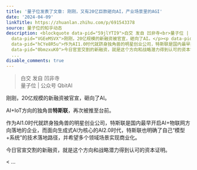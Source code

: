 ```yaml
---
title: '量子位发表了文章: 刚刚，又有20亿巨款砸向AI，产业场景里的AGI'
date: '2024-04-09'
linkTitle: https://zhuanlan.zhihu.com/p/691543378
source: 量子位的知乎动态
description: <blockquote data-pid="59jlYTI9">白交 发自 凹非寺<br>量子位 | 公众号 QbitAI</blockquote><p
  data-pid="VGEeMSVX">刚刚，20亿规模的新融资被官宣，砸向了AI。</p><p data-pid="n0PwsiIe">AI+IoT方向的独角兽<b>特斯联</b>，再次被推至台前。</p><p
  data-pid="hCYe8R5u">作为AI1.0时代就跻身独角兽的明星创业公司，特斯联是国内最早开启AI+物联网方向落地的企业，而面向生成式AI为核心的AI2.0时代，特斯联也明确了自己“模型+系统”的技术落地路径，并希望多个领域场景实现商业化。</p><p
  data-pid="0bmzxuK0">今日官宣交割的新融资，就是这个方向和战略潜力得到认可的资本证明。</p><p class="ztext-empty-paragraph"><
  ...
disable_comments: true
---
```

<blockquote data-pid="59jlYTI9">白交 发自 凹非寺<br>量子位 | 公众号 QbitAI</blockquote><p data-pid="VGEeMSVX">刚刚，20亿规模的新融资被官宣，砸向了AI。</p><p data-pid="n0PwsiIe">AI+IoT方向的独角兽<b>特斯联</b>，再次被推至台前。</p><p data-pid="hCYe8R5u">作为AI1.0时代就跻身独角兽的明星创业公司，特斯联是国内最早开启AI+物联网方向落地的企业，而面向生成式AI为核心的AI2.0时代，特斯联也明确了自己“模型+系统”的技术落地路径，并希望多个领域场景实现商业化。</p><p data-pid="0bmzxuK0">今日官宣交割的新融资，就是这个方向和战略潜力得到认可的资本证明。</p><p class="ztext-empty-paragraph">< ...